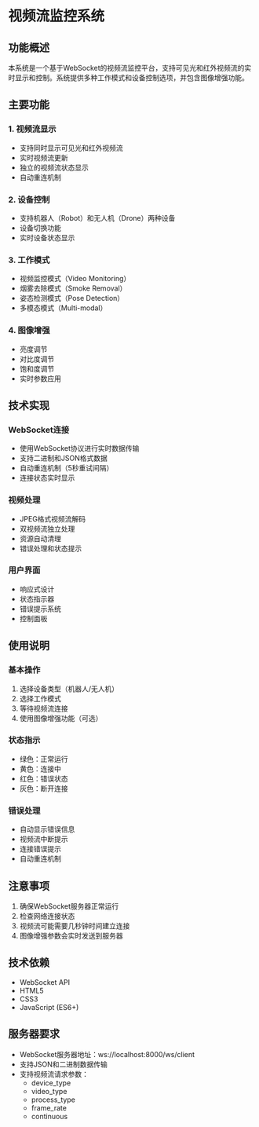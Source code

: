 # 视频流监控系统

## 功能概述

本系统是一个基于WebSocket的视频流监控平台，支持可见光和红外视频流的实时显示和控制。系统提供多种工作模式和设备控制选项，并包含图像增强功能。

## 主要功能

### 1. 视频流显示
- 支持同时显示可见光和红外视频流
- 实时视频流更新
- 独立的视频流状态显示
- 自动重连机制

### 2. 设备控制
- 支持机器人（Robot）和无人机（Drone）两种设备
- 设备切换功能
- 实时设备状态显示

### 3. 工作模式
- 视频监控模式（Video Monitoring）
- 烟雾去除模式（Smoke Removal）
- 姿态检测模式（Pose Detection）
- 多模态模式（Multi-modal）

### 4. 图像增强
- 亮度调节
- 对比度调节
- 饱和度调节
- 实时参数应用

## 技术实现

### WebSocket连接
- 使用WebSocket协议进行实时数据传输
- 支持二进制和JSON格式数据
- 自动重连机制（5秒重试间隔）
- 连接状态实时显示

### 视频处理
- JPEG格式视频流解码
- 双视频流独立处理
- 资源自动清理
- 错误处理和状态提示

### 用户界面
- 响应式设计
- 状态指示器
- 错误提示系统
- 控制面板

## 使用说明

### 基本操作
1. 选择设备类型（机器人/无人机）
2. 选择工作模式
3. 等待视频流连接
4. 使用图像增强功能（可选）

### 状态指示
- 绿色：正常运行
- 黄色：连接中
- 红色：错误状态
- 灰色：断开连接

### 错误处理
- 自动显示错误信息
- 视频流中断提示
- 连接错误提示
- 自动重连机制

## 注意事项

1. 确保WebSocket服务器正常运行
2. 检查网络连接状态
3. 视频流可能需要几秒钟时间建立连接
4. 图像增强参数会实时发送到服务器

## 技术依赖

- WebSocket API
- HTML5
- CSS3
- JavaScript (ES6+)

## 服务器要求

- WebSocket服务器地址：ws://localhost:8000/ws/client
- 支持JSON和二进制数据传输
- 支持视频流请求参数：
  - device_type
  - video_type
  - process_type
  - frame_rate
  - continuous 